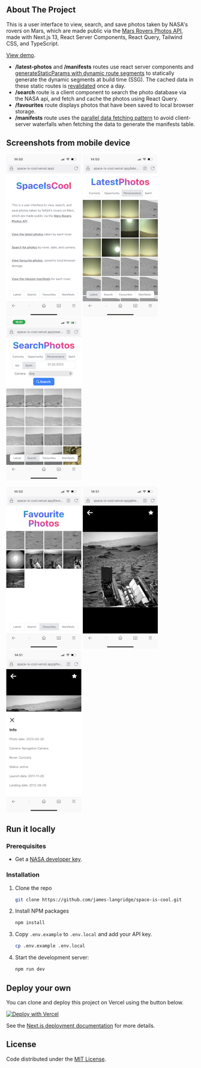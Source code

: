 ## About The Project

This is a user interface to view, search, and save photos taken by
NASA&apos;s rovers on Mars, which are made public via the [Mars Rovers Photos API](https://api.nasa.gov/#mars-rover-photos), made with Next.js 13, React Server Components, React Query, Tailwind CSS, and TypeScript.

[View demo](https://space-is-cool.vercel.app/).

- **/latest-photos** and **/manifests** routes use react server components and [generateStaticParams with dynamic route segments](https://nextjs.org/docs/app/building-your-application/routing/dynamic-routes) to statically generate the dynamic segments at build time (SSG). The cached data in these static routes is [revalidated](https://nextjs.org/docs/app/building-your-application/data-fetching/revalidating#background-revalidation) once a day.
- **/search** route is a client component to search the photo database via the NASA api, and fetch and cache the photos using React Query.
- **/favourites** route displays photos that have been saved to local browser storage.
- **/manifests** route uses the [parallel data fetching pattern](https://nextjs.org/docs/app/building-your-application/data-fetching/fetching#parallel-data-fetching) to avoid client-server waterfalls when fetching the data to generate the manifests table.

## Screenshots from mobile device

![home_screenshot](public/home.PNG) ![latest_screenshot](public/latest.PNG) ![search_screenshot](public/search.PNG)

![favourites_screenshot](public/favs.PNG) ![full_size_screenshot](public/full.PNG) ![photo_info_screenshot](public/info.PNG)


## Run it locally

### Prerequisites

- Get a [NASA developer key](https://api.nasa.gov/#signUp).

### Installation

1. Clone the repo
   ```sh
   git clone https://github.com/james-langridge/space-is-cool.git
   ```

2. Install NPM packages
   ```sh
   npm install
   ```

3. Copy `.env.example` to `.env.local` and add your API key.
    ```sh
    cp .env.example .env.local
    ```

6. Start the development server:
    ```sh
    npm run dev
    ```

## Deploy your own

You can clone and deploy this project on Vercel using the button below.

[![Deploy with Vercel](https://vercel.com/button)](https://vercel.com/new/clone?repository-url=https%3A%2F%2Fgithub.com%2Fjames-langridge%2Fspace-is-cool&env=NEXT_PUBLIC_API_KEY,NEXT_PUBLIC_BASE_URL&envDescription=API%20keys%20needed%20for%20the%20application.&envLink=https%3A%2F%2Fgithub.com%2Fjames-langridge%2Fspace-is-cool%23readme)

See the [Next.js deployment documentation](https://nextjs.org/docs/deployment) for more details.

## License

Code distributed under the [MIT License](https://github.com/james-langridge/space-is-cool/blob/main/LICENSE).
